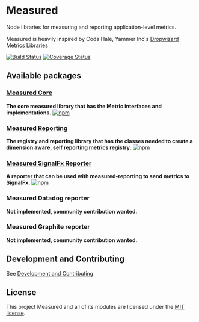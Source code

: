 # Measured

Node libraries for measuring and reporting application-level metrics.

Measured is heavily inspired by Coda Hale, Yammer Inc's [Dropwizard Metrics Libraries](https://github.com/dropwizard/metrics)

[![Build Status](https://secure.travis-ci.org/yaorg/node-measured.png?branch=master)](http://travis-ci.org/yaorg/node-measured) [![Coverage Status](https://coveralls.io/repos/github/yaorg/node-measured/badge.svg?branch=master)](https://coveralls.io/github/yaorg/node-measured?branch=master)

## Available packages

### [Measured Core](packages/measured-core)

**The core measured library that has the Metric interfaces and implementations.**
[![npm](https://img.shields.io/npm/v/measured-core.svg)](https://www.npmjs.com/package/measured-core) 

### [Measured Reporting](packages/measured-reporting)

**The registry and reporting library that has the classes needed to create a dimension aware, self reporting metrics registry.**
[![npm](https://img.shields.io/npm/v/measured-reporting.svg)](https://www.npmjs.com/package/measured-reporting) 

### [Measured SignalFx Reporter](packages/measured-signalfx-reporter)

**A reporter that can be used with measured-reporting to send metrics to SignalFx.**
[![npm](https://img.shields.io/npm/v/measured-signalfx-reporter.svg)](https://www.npmjs.com/package/measured-signalfx-reporter) 

### Measured Datadog reporter

**Not implemented, community contribution wanted.**

### Measured Graphite reporter

**Not implemented, community contribution wanted.**


## Development and Contributing

See [Development and Contributing](https://github.com/yaorg/node-measured/blob/master/CONTRIBUTING.md)

## License

This project Measured and all of its modules are licensed under the [MIT license](https://github.com/yaorg/node-measured/blob/master/LICENSE).
